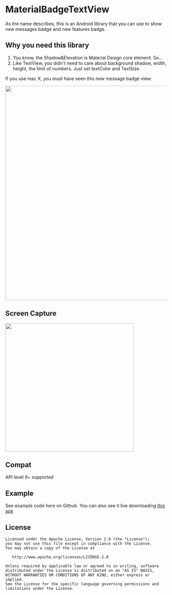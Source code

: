 # MaterialBadgeTextView
As the name describes, this is an Android library that you can use to show new messages badge and new features badge.

## Why you need this library
1. You know, the Shadow&Elevation is Material Design core element. So...
2. Like TextView, you didn't need to care about background shadow, width, height, the limit of numbers. Just set textColor and TextSize.


If you use mac X, you must have seen this new message badge view:
  
<img src="https://github.com/matrixxun/MaterialBadgeTextView/blob/master/MaterialBadgeTextView/art/qq_pic.png" width="668">

## Screen Capture
<img src="https://github.com/matrixxun/MaterialBadgeTextView/blob/master/MaterialBadgeTextView/art/device-2016-11-17-171018.png" width="400">

## Compat
API level 9+ supported

## Example
See example code here on Github. You can also see it live downloading [this apk](https://raw.githubusercontent.com/matrixxun/MaterialBadgeTextView/master/MaterialBadgeTextView/apk/app-debug.apk)

License
--------


    Licensed under the Apache License, Version 2.0 (the "License");
    you may not use this file except in compliance with the License.
    You may obtain a copy of the License at

       http://www.apache.org/licenses/LICENSE-2.0

    Unless required by applicable law or agreed to in writing, software
    distributed under the License is distributed on an "AS IS" BASIS,
    WITHOUT WARRANTIES OR CONDITIONS OF ANY KIND, either express or implied.
    See the License for the specific language governing permissions and
    limitations under the License.
